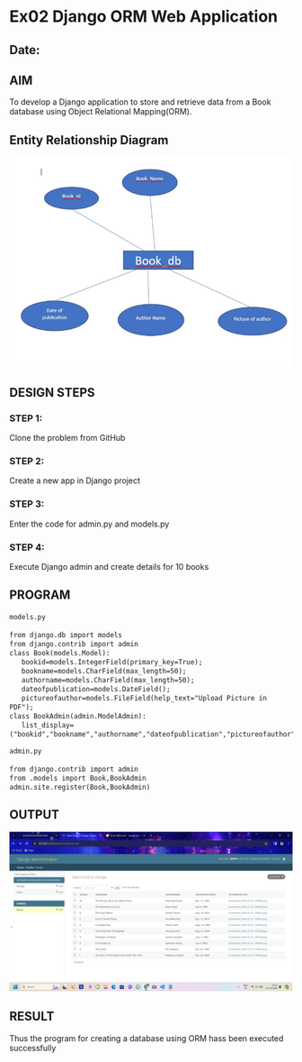 # Ex02 Django ORM Web Application
## Date: 

## AIM
To develop a Django application to store and retrieve data from a Book database using Object Relational Mapping(ORM).

## Entity Relationship Diagram
![Alt text](<Screenshot 2024-02-29 141941.png>)

## DESIGN STEPS

### STEP 1:
Clone the problem from GitHub

### STEP 2:
Create a new app in Django project

### STEP 3:
Enter the code for admin.py and models.py

### STEP 4:
Execute Django admin and create details for 10 books

## PROGRAM

```
models.py

from django.db import models
from django.contrib import admin
class Book(models.Model):
   bookid=models.IntegerField(primary_key=True);
   bookname=models.CharField(max_length=50);
   authorname=models.CharField(max_length=50);
   dateofpublication=models.DateField();
   pictureofauthor=models.FileField(help_text="Upload Picture in PDF");
class BookAdmin(admin.ModelAdmin):
   list_display=("bookid","bookname","authorname","dateofpublication","pictureofauthor");

```
```
admin.py

from django.contrib import admin
from .models import Book,BookAdmin
admin.site.register(Book,BookAdmin)
```

## OUTPUT

![Alt text](<Screenshot (77).png>)


## RESULT
Thus the program for creating a database using ORM hass been executed successfully
